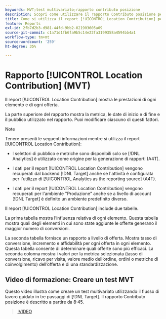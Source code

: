 ```yaml
---
keywords: MVT;test multivariato;rapporto contributo posizione
description: Scopri come utilizzare il rapporto Contributo posizione per le attività Adobe [!DNL Target] [!UICONTROL Experience Targeting] che mostrano le prestazioni di ogni elemento e di ogni offerta.
title: Come si utilizza il report [!UICONTROL Location Contribution] per le attività [!UICONTROL Multivariate Test]?
feature: Reports
exl-id: 2fb7d2b3-d981-44fd-9bb2-021903605a09
source-git-commit: c1a71d1fb6fa9b5c14e22fa3199358a4594bb4a1
workflow-type: tm+mt
source-wordcount: '259'
ht-degree: 35%

---
```


# Rapporto [!UICONTROL Location Contribution] (MVT)

Il report [!UICONTROL Location Contribution] mostra le prestazioni di ogni elemento e di ogni offerta.

La parte superiore del rapporto mostra la metrica, le date di inizio e di fine e il pubblico utilizzato nel rapporto. Puoi modificare ciascuno di questi fattori.

>[!NOTE]
>
>Tenere presenti le seguenti informazioni mentre si utilizza il report [!UICONTROL Location Contribution]:
>
>* I selettori di pubblico e metriche sono disponibili solo se [!DNL Analytics] è utilizzato come origine per la generazione di rapporti (A4T).
>
>* I dati per il report [!UICONTROL Location Contribution] vengono recuperati dal backend [!DNL Target] anche se l&#39;attività è configurata per l&#39;utilizzo di [!UICONTROL Analytics as the reporting source] (A4T).
>
>* I dati per il report [!UICONTROL Location Contribution] vengono recuperati per l&#39;ambiente &quot;Produzione&quot; anche se a livello di account [!DNL Target] è definito un ambiente predefinito diverso.

Il report [!UICONTROL Location Contribution] include due tabelle.

La prima tabella mostra l’influenza relativa di ogni elemento. Questa tabella mostra quali degli elementi in cui sono state aggiunte le offerte generano il maggior numero di conversioni.

La seconda tabella fornisce un rapporto a livello di offerta. Mostra tasso di conversione, incremento e affidabilità per ogni offerta in ogni elemento. Questa tabella consente di determinare quali offerte sono più efficaci. La seconda colonna mostra i valori per la metrica selezionata (tasso di conversione, ricavo per visita, valore medio dell’ordine, ordini o metriche di coinvolgimento) dell’offerta e di una standardizzazione.

## Video di formazione: Creare un test MVT

Questo video illustra come creare un test multivariato utilizzando il flusso di lavoro guidato in tre passaggi di [!DNL Target]. Il rapporto Contributo posizione è descritto a partire da 8:45.

>[!VIDEO](https://video.tv.adobe.com/v/17395)
